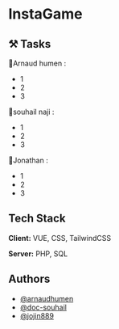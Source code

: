# InstaGame


## ⚒ Tasks

👻Arnaud humen :

- 1
- 2
- 3

👾souhail naji :

- 1
- 2
- 3

🤖Jonathan :

- 1
- 2
- 3

## Tech Stack

**Client:** VUE, CSS, TailwindCSS

**Server:** PHP, SQL


## Authors

- [@arnaudhumen](https://github.com/arnaudhumen)
- [@doc-souhail](https://github.com/doc-souhail)
- [@jojin889](https://github.com/jojin889)

